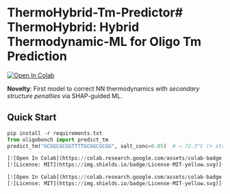 # ThermoHybrid-Tm-Predictor# ThermoHybrid: Hybrid Thermodynamic-ML for Oligo Tm Prediction  
[![Open In Colab](https://colab.research.google.com/assets/colab-badge.svg)](https://colab.research.google.com/github/alrawab/ThermoHybrid-Tm-Predictor/blob/main/notebooks/Demo.ipynb)  

**Novelty**: First model to correct NN thermodynamics with *secondary structure penalties* via SHAP-guided ML.  

## Quick Start  
```python
pip install -r requirements.txt
from oligobench import predict_tm
predict_tm("GCGGCGCGGTTTTGCGGCGCGG", salt_conc=0.05)  # → 72.3°C (+ structure penalty)

[![Open In Colab](https://colab.research.google.com/assets/colab-badge.svg)](https://colab.research.google.com/github/alrawab/ThermoHybrid-Tm-Predictor/blob/main/notebooks/ThermoHybrid_Demo.ipynb)
[![License: MIT](https://img.shields.io/badge/License-MIT-yellow.svg)](https://opensource.org/licenses/MIT)

[![Open In Colab](https://colab.research.google.com/assets/colab-badge.svg)](https://colab.research.google.com/github/alrawab/ThermoHybrid-Tm-Predictor/blob/main/notebooks/ThermoHybrid_Demo.ipynb)
[![License: MIT](https://img.shields.io/badge/License-MIT-yellow.svg)](https://opensource.org/licenses/MIT)
